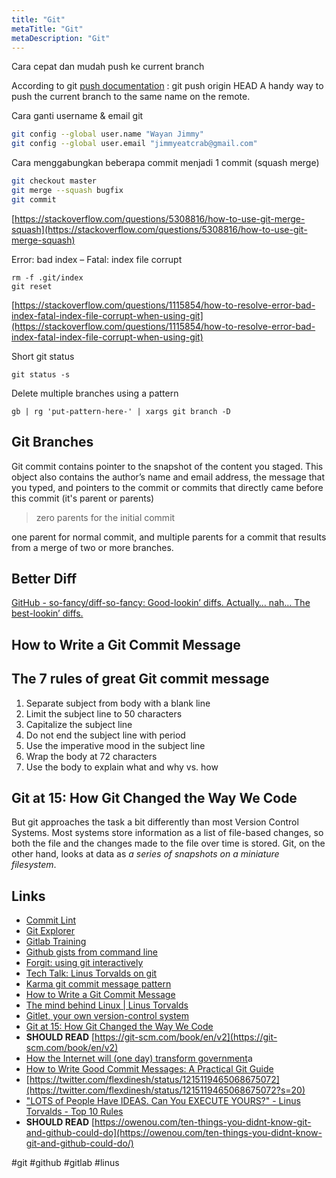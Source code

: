 ```yaml
---
title: "Git"
metaTitle: "Git"
metaDescription: "Git"
---
```


Cara cepat dan mudah push ke current branch

According to git [push documentation](https://git-scm.com/docs/git-push#Documentation/git-push.txt-codegitpushoriginHEADcode) :
git push origin HEAD
A handy way to push the current branch to the same name on the remote.

Cara ganti username & email git

```bash
git config --global user.name "Wayan Jimmy"
git config --global user.email "jimmyeatcrab@gmail.com"
```

Cara menggabungkan beberapa commit menjadi 1 commit (squash merge)

```bash
git checkout master
git merge --squash bugfix
git commit
```

[https://stackoverflow.com/questions/5308816/how-to-use-git-merge-squash](https://stackoverflow.com/questions/5308816/how-to-use-git-merge-squash)

Error: bad index – Fatal: index file corrupt

```
rm -f .git/index
git reset
```

[https://stackoverflow.com/questions/1115854/how-to-resolve-error-bad-index-fatal-index-file-corrupt-when-using-git](https://stackoverflow.com/questions/1115854/how-to-resolve-error-bad-index-fatal-index-file-corrupt-when-using-git)

Short git status

```
git status -s
```

Delete multiple branches using a pattern

```
gb | rg 'put-pattern-here-' | xargs git branch -D
```

## Git Branches

Git commit contains pointer to the snapshot of the content you staged. This object also contains the author’s name and email address, the message that you typed, and pointers to the commit or commits that directly came before this commit (it's parent or parents)

> zero parents for the initial commit

one parent for normal commit, and multiple parents for a commit that results from a merge of two or more branches.

## Better Diff

[GitHub - so-fancy/diff-so-fancy: Good-lookin’ diffs. Actually… nah… The best-lookin’ diffs.](https://github.com/so-fancy/diff-so-fancy)

## How to Write a Git Commit Message

## The 7 rules of great Git commit message

1. Separate subject from body with a blank line
2. Limit the subject line to 50 characters
3. Capitalize the subject line
4. Do not end the subject line with period
5. Use the imperative mood in the subject line
6. Wrap the body at 72 characters
7. Use the body to explain what and why vs. how

## Git at 15: How Git Changed the Way We Code

But git approaches the task a bit differently than most Version Control Systems. Most systems store information as a list of file-based changes, so both the file and the changes made to the file over time is stored. Git, on the other hand, looks at data as _a series of snapshots on a miniature filesystem_.

## Links

- [Commit Lint](https://github.com/conventional-changelog/commitlint)
- [Git Explorer](https://gitexplorer.com/)
- [Gitlab Training](https://github.com/NETWAYS/gitlab-training)
- [Github gists from command line](https://github.com/danielecook/gg)
- [Forgit: using git interactively](https://github.com/wfxr/forgit)
- [Tech Talk: Linus Torvalds on git](https://www.youtube.com/watch?v=4XpnKHJAok8&feature=youtu.be)
- [Karma git commit message pattern](http://karma-runner.github.io/4.0/dev/git-commit-msg.html)
- [How to Write a Git Commit Message](https://chris.beams.io/posts/git-commit/)
- [The mind behind Linux | Linus Torvalds](https://www.youtube.com/watch?v=o8NPllzkFhE)
- [Gitlet, your own version-control system](https://inst.eecs.berkeley.edu/~cs61b/fa15/hw/proj3/)
- [Git at 15: How Git Changed the Way We Code](https://thenewstack.io/git-at-15-how-git-changed-the-way-we-code/)
- **SHOULD READ** [https://git-scm.com/book/en/v2](https://git-scm.com/book/en/v2)
- [How the Internet will (one day) transform government](https://youtu.be/CEN4XNth61o?list=PLhXZp00uXBk7MyKJt_lABUHjJJAM78HZM)a
- [How to Write Good Commit Messages: A Practical Git Guide](https://www.freecodecamp.org/news/writing-good-commit-messages-a-practical-guide)
- [https://twitter.com/flexdinesh/status/1215119465068675072](https://twitter.com/flexdinesh/status/1215119465068675072?s=20)
- ["LOTS of People Have IDEAS. Can You EXECUTE YOURS?" - Linus Torvalds - Top 10 Rules](https://www.youtube.com/watch?v=xZRo37r70lE)
- **SHOULD READ** [https://owenou.com/ten-things-you-didnt-know-git-and-github-could-do](https://owenou.com/ten-things-you-didnt-know-git-and-github-could-do/)

#git #github #gitlab #linus
